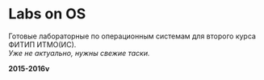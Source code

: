 # Labs on OS
  Готовые лабораторные по операционным системам для второго курса ФИТИП ИТМО(ИС).  
  *Уже не актуально, нужны свежие таски.*
  
  __2015-2016v__

